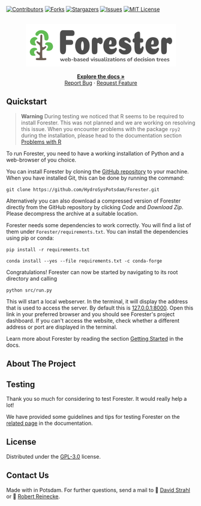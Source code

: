 <a name="readme-top"></a>

[![Contributors][contributors-shield]][contributors-url]
[![Forks][forks-shield]][forks-url]
[![Stargazers][stars-shield]][stars-url]
[![Issues][issues-shield]][issues-url]
[![MIT License][license-shield]][license-url]


<br />
<div align="center">
  <a href="https://github.com/HydroSysPotsdam/Forester">
    <img src="./src/view/static/img/logo.svg" alt="Logo" width="400" height="auto">
  </a>

  <p align="center">
    <a href="https://hydrosyspotsdam.github.io/Forester/"><strong>Explore the docs »</strong></a>
    <br />
    <a href="https://github.com/HydroSysPotsdam/Forester/issues/new?assignees=&labels=bug&template=bug-report.md&title=">Report Bug</a>
    ·
    <a href="https://github.com/HydroSysPotsdam/Forester/issues/new?assignees=&labels=feature-request&template=feature-request.md&title=">Request Feature</a>
  </p>
</div>

## Quickstart

> **Warning**
> During testing we noticed that R seems to be required to install Forester. This was not planned and we are working on 
> resolving this issue. 
> When you encounter problems with the package ``rpy2`` during the installation, please head to the documentation 
> section [Problems with R](https://hydrosyspotsdam.github.io/Forester/problemsr.html)

To run Forester, you need to have a working installation of Python and a web-browser of you choice.

You can install Forester by cloning the [GitHub repository](https://github.com/HydroSysPotsdam/Forester) to your machine. When you have installed Git, this can be 
done by running the command:

```
git clone https://github.com/HydroSysPotsdam/Forester.git
```

Alternatively you can also download a compressed version of Forester directly from the GitHub repository by clicking 
*Code* and *Download Zip*. Please decompress the archive at a suitable location.

Forester needs some dependencies to work correctly. You will find a list of them under `Forester/requirements.txt`. You can install the dependencies using pip or conda:

```
pip install -r requirements.txt
```
```
conda install --yes --file requirements.txt -c conda-forge
```

Congratulations! Forester can now be started by navigating to its root directory 
and calling

```
python src/run.py
```

This will start a local webserver. In the terminal, it will display the address that is used to access the server. By default this is [127.0.0.1:8000](127.0.0.1:8000). Open this link in your preferred browser and you should see Forester's project dashboard. If you can't access the website, check whether a different address or port are displayed in the terminal.

Learn more about Forester by reading the section [Getting Started](https://hydrosyspotsdam.github.io/Forester/editor.html) in the docs.

## About The Project

## Testing
Thank you so much for considering to test Forester. It would really help a lot!

We have provided some guidelines and tips for testing Forester on the [related page](https://hydrosyspotsdam.github.io/Forester/test.html) in the documentation. 

## License
Distributed under the [GPL-3.0][license-url] license.

## Contact Us

Made with <span class="fa fa-solid fa-heart"></span> in Potsdam. For further questions, send a mail to 💌 [David Strahl](<mailto:david.strahl@uni-potsdam.de>) or 💌 [Robert Reinecke](<mailto:robert.reinecke@uni-potsdam.de>).


<!-- MARKDOWN LINKS & IMAGES -->
<!-- https://www.markdownguide.org/basic-syntax/#reference-style-links -->
[contributors-shield]: https://img.shields.io/github/contributors/HydroSysPotsdam/Forester.svg?style=for-the-badge
[contributors-url]: https://github.com/HydroSysPotsdam/Forester/graphs/contributors
[forks-shield]: https://img.shields.io/github/forks/HydroSysPotsdam/Forester.svg?style=for-the-badge
[forks-url]: https://github.com/HydroSysPotsdam/Forester/network/members
[stars-shield]: https://img.shields.io/github/stars/HydroSysPotsdam/Forester.svg?style=for-the-badge
[stars-url]: https://github.com/HydroSysPotsdam/Forester/stargazers
[issues-shield]: https://img.shields.io/github/issues/HydroSysPotsdam/Forester.svg?style=for-the-badge
[issues-url]: https://github.com/HydroSysPotsdam/Forester/issues
[license-shield]: https://img.shields.io/badge/License-GPLv3-lightgrey.svg?style=for-the-badge
[license-url]: https://opensource.org/license/gpl-3-0/
[linkedin-shield]: https://img.shields.io/badge/-LinkedIn-black.svg?style=for-the-badge&logo=linkedin&colorB=555
[linkedin-url]: https://linkedin.com/in/linkedin_username
[product-screenshot]: images/screenshot.png
[Next.js]: https://img.shields.io/badge/next.js-000000?style=for-the-badge&logo=nextdotjs&logoColor=white
[Next-url]: https://nextjs.org/
[React.js]: https://img.shields.io/badge/React-20232A?style=for-the-badge&logo=react&logoColor=61DAFB
[React-url]: https://reactjs.org/
[Vue.js]: https://img.shields.io/badge/Vue.js-35495E?style=for-the-badge&logo=vuedotjs&logoColor=4FC08D
[Vue-url]: https://vuejs.org/
[Angular.io]: https://img.shields.io/badge/Angular-DD0031?style=for-the-badge&logo=angular&logoColor=white
[Angular-url]: https://angular.io/
[Svelte.dev]: https://img.shields.io/badge/Svelte-4A4A55?style=for-the-badge&logo=svelte&logoColor=FF3E00
[Svelte-url]: https://svelte.dev/
[Laravel.com]: https://img.shields.io/badge/Laravel-FF2D20?style=for-the-badge&logo=laravel&logoColor=white
[Laravel-url]: https://laravel.com
[Bootstrap.com]: https://img.shields.io/badge/Bootstrap-563D7C?style=for-the-badge&logo=bootstrap&logoColor=white
[Bootstrap-url]: https://getbootstrap.com
[JQuery.com]: https://img.shields.io/badge/jQuery-0769AD?style=for-the-badge&logo=jquery&logoColor=white
[JQuery-url]: https://jquery.com 